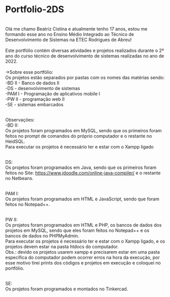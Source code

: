 # Portfolio-2DS 
<br>Olá me chamo Beatriz Cistina e atualmente tenho 17 anos, estou me formando esse ano no Ensino Médio Integrado ao Técnico de Desenvolvimento de Sistemas na ETEC Rodrigues de Abreu! <br><br>
Este portfólio contém diversas atividades e projetos realizados durante o 2º ano do curso técnico de desenvolvimento de sistemas realizadas no ano de 2022.<br><br>
->Sobre esse portfólio:<br>
Os projetos estão separados por pastas com os nomes das matérias sendo:<br>
-BD II - Banco de dados II<br>
-DS - desenvolvimento de sistemas<br>
-PAM I - Programação de aplicativos mobile I<br>
-PW II - programação web II <br>
-SE - sistemas embarcados<br><br>

Observações:<br>
-BD II:<br>
Os projetos foram programados em MySQL, sendo que os primeiros foram feitos no prompt de comandos do próprio computador e o restante no HeidSQL.<br>
Para executar os projetos é necessário ter e estar com o Xampp ligado<br><br>

DS:<br>
Os projetos foram programados em Java, sendo que os primeiros foram feitos no Site: https://www.jdoodle.com/online-java-compiler/ e o restante no Netbeans.<br><br>

PAM I:<br>
Os projetos foram programados em HTML e JavaScript, sendo que foram feitos no Notepad++.<br><br>

PW II:<br>
Os projetos foram programados em HTML e PHP, os bancos de dados dos projetos em MySQL, sendo que eles foram feitos no Notepad++ e os bancos de dados no PHPMyAdmin.<br>
Para executar os projetos é necessário ter e estar com o Xampp ligado, e os projetos devem estar na pasta htdocs do computador.<br>
Obs.: devido os projetos usarem xampp e precisarem estar em uma pasta específica do computador podem ocorrer erros na hora da execução, por esse motivo tirei prints dos códigos e projetos em execução e coloquei no portfólio.<br><br>

SE:<br>
Os projetos foram programados e montados no Tinkercad.
